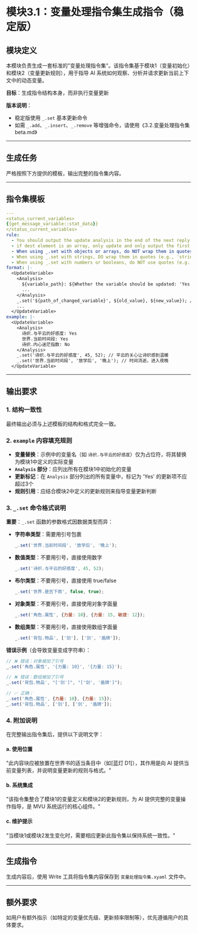 # 模块3.1：变量处理指令集生成指令（稳定版）

## 模块定义

本模块负责生成一套标准的"变量处理指令集"。该指令集基于模块1（变量初始化）和模块2（变量更新规则），用于指导 AI 系统如何观察、分析并请求更新当前上下文中的动态变量。

**目标**：生成指令结构本身，而非执行变量更新

**版本说明**：
- 稳定版使用 `_.set` 基本更新命令
- 如需 `_.add`、`_.insert`、`_.remove` 等增强命令，请使用《3.2.变量处理指令集beta.md》

---

## 生成任务

严格按照下方提供的模板，输出完整的指令集内容。

---

## 指令集模板

```yaml
---
<status_current_variables>
{{get_message_variable::stat_data}}
</status_current_variables>
rule:
  - You should output the update analysis in the end of the next reply
  - if dest element is an array, only update and only output the first element, not `[]` block
  - When using _.set with objects or arrays, do NOT wrap them in quotes - use direct object/array literals (e.g., {key: value} or [item1, item2])
  - When using _.set with strings, DO wrap them in quotes (e.g., 'string value')
  - When using _.set with numbers or booleans, do NOT use quotes (e.g., 42, true, false)
format: |-
  <UpdateVariable>
    <Analysis>
      ${variable_path}: ${Whether the variable should be updated: 'Yes' or 'No'}
      ...
    </Analysis>
    _.set('${path_of_changed_variable}', ${old_value}, ${new_value}); // ${brief reason for change}
    ...
  </UpdateVariable>
example: |-
  <UpdateVariable>
    <Analysis>
      诗织.与平云的好感度: Yes
      世界.当前时间段: Yes
      诗织.内心迷茫指数: No
    </Analysis>
    _.set('诗织.与平云的好感度', 45, 52); // 平云的关心让诗织感到温暖
    _.set('世界.当前时间段', '放学后', '晚上'); // 时间流逝，进入夜晚
  </UpdateVariable>
```

---

## 输出要求

### 1. 结构一致性

最终输出必须与上述模板的结构和格式完全一致。

### 2. `example` 内容填充规则

- **变量替换**：示例中的变量名（如 `诗织.与平云的好感度`）仅为占位符，将其替换为模块1中定义的实际变量
- **`Analysis` 部分**：应列出所有在模块1中初始化的变量
- **更新标记**：在 `Analysis` 部分列出的所有变量中，标记为 'Yes' 的更新项不应超过3个
- **规则引用**：应结合模块2中定义的更新规则来指导变量更新判断

### 3. `_.set` 命令格式说明

**重要**：`_.set` 函数的参数格式因数据类型而异：

- **字符串类型**：需要用引号包裹
  ```javascript
  _.set('世界.当前时间段', '放学后', '晚上');
  ```

- **数值类型**：不要用引号，直接使用数字
  ```javascript
  _.set('诗织.与平云的好感度', 45, 52);
  ```

- **布尔类型**：不要用引号，直接使用 true/false
  ```javascript
  _.set('世界.是否下雨', false, true);
  ```

- **对象类型**：不要用引号，直接使用对象字面量
  ```javascript
  _.set('角色.属性', {力量: 10}, {力量: 15, 敏捷: 12});
  ```

- **数组类型**：不要用引号，直接使用数组字面量
  ```javascript
  _.set('背包.物品', ['剑'], ['剑', '盾牌']);
  ```

**错误示例**（会导致变量变成字符串）：
```javascript
// ❌ 错误：对象被加了引号
_.set('角色.属性', '{力量: 10}', '{力量: 15}');

// ❌ 错误：数组被加了引号
_.set('背包.物品', "['剑']", "['剑', '盾牌']");

// ✅ 正确：
_.set('角色.属性', {力量: 10}, {力量: 15});
_.set('背包.物品', ['剑'], ['剑', '盾牌']);
```

### 4. 附加说明

在完整输出指令集后，提供以下说明文字：

#### a. 使用位置

"此内容块应被放置在世界书的适当条目中（如[蓝灯 D1]），其作用是向 AI 提供当前变量列表，并说明变量更新的规则与格式。"

#### b. 系统集成

"该指令集整合了模块1的变量定义和模块2的更新规则，为 AI 提供完整的变量操作指导，是 MVU 系统运行的核心组件。"

#### c. 维护提示

"当模块1或模块2发生变化时，需要相应更新此指令集以保持系统一致性。"

---

## 生成指令

生成内容后，使用 Write 工具将指令集内容保存到 `变量处理指令集.xyaml` 文件中。

---

## 额外要求

如用户有额外指示（如特定的变量优先级、更新频率限制等），优先遵循用户的具体要求。
